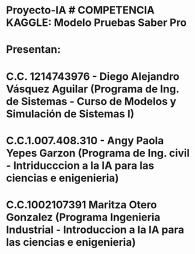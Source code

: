 # Proyecto-IA # COMPETENCIA KAGGLE: Modelo Pruebas Saber Pro 
# Presentan:
# C.C. 1214743976 - Diego Alejandro Vásquez Aguilar (Programa de Ing. de Sistemas - Curso de Modelos y Simulación de Sistemas I)
# C.C.1.007.408.310 - Angy Paola Yepes Garzon (Programa de Ing. civil - Intriducccion a la IA para las ciencias e enigenieria)
# C.C.1002107391 Maritza Otero Gonzalez (Programa Ingenieria Industrial - Introduccion a la IA para las ciencias e enigenieria)
